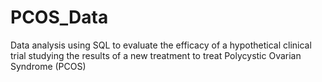 # PCOS_Data
Data analysis using SQL to evaluate the efficacy of a hypothetical clinical trial studying the results of a new treatment to treat Polycystic Ovarian Syndrome (PCOS) 

